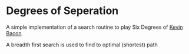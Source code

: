 # Degrees of Seperation

A simple implementation of a search routine to play Six Degrees of [Kevin Bacon](https://en.wikipedia.org/wiki/Six_Degrees_of_Kevin_Bacon)

A breadth first search is used to find to optimal (shortest) path